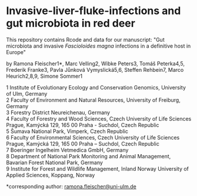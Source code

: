 # Invasive-liver-fluke-infections and gut microbiota in red deer

This repository contains Rcode and data for our manuscript: "Gut microbiota and invasive <i>Fascioloides magna</i> infections in a definitive host in Europe"

by Ramona Fleischer1*, Marc Velling2, Wibke Peters3, Tomáš Peterka4,5, Frederik Franke3, Pavla Jůnková Vymyslická5,6, Steffen Rehbein7, Marco Heurich2,8,9, Simone Sommer1

1 Institute of Evolutionary Ecology and Conservation Genomics, University of Ulm, Germany <br>
2 Faculty of Environment and Natural Resources, University of Freiburg, Germany <br>
3 Forestry District Neureichenau, Germany <br>
4 Faculty of Forestry and Wood Sciences, Czech University of Life Sciences Prague, Kamýcká 129, 165 00 Praha - Suchdol, Czech Republic <br>
5 Šumava National Park, Vimperk, Czech Republic <br>
6 Faculty of Environmental Sciences, Czech University of Life Sciences Prague, Kamýcká 129, 165 00 Praha – Suchdol, Czech Republic  <br>
7 Boeringer Ingelheim Vetmedica GmbH, Germany <br>
8 Department of National Park Monitoring and Animal Management, Bavarian Forest National Park, Germany <br>
9 Institute for Forest and Wildlife Management, Inland Norway University of Applied Sciences, Koppang, Norway <br>

*corresponding author: ramona.fleischer@uni-ulm.de 


